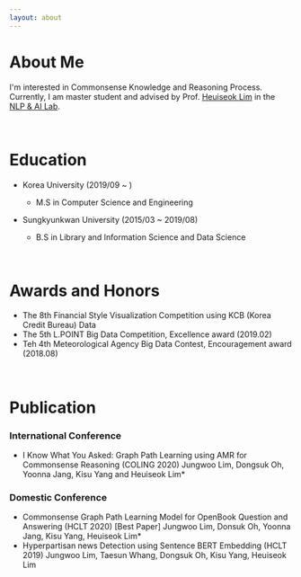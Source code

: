 ```yaml
---
layout: about 
---
```


# About Me
I'm interested in Commonsense Knowledge and Reasoning Process. 
Currently, I am master student and advised by Prof. [Heuiseok Lim](https://scholar.google.co.kr/citations?user=HMTkz7oAAAAJ&hl=ko&oi=ao)  in the [NLP & AI Lab](http://nlp.korea.ac.kr/). 

<br/>

# Education
* Korea University (2019/09 ~ )
  * M.S in Computer Science and Engineering

* Sungkyunkwan University (2015/03 ~ 2019/08)
  * B.S in Library and Information Science and Data Science 

<br/>

# Awards and Honors
* The 8th Financial Style Visualization Competition using KCB (Korea Credit Bureau) Data
* The 5th L.POINT Big Data Competition, Excellence award (2019.02)  
* Teh 4th Meteorological Agency Big Data Contest, Encouragement award (2018.08)   

<br/>

# Publication

### International Conference
* I Know What You Asked: Graph Path Learning using AMR for Commonsense Reasoning (COLING 2020) Jungwoo Lim, Dongsuk Oh, Yoonna Jang, Kisu Yang and Heuiseok Lim*   


### Domestic Conference
* Commonsense Graph Path Learning Model for OpenBook Question and Answering (HCLT 2020) [Best Paper] Jungwoo Lim, Donsuk Oh, Yoonna Jang, Kisu Yang, Heuiseok Lim*
* Hyperpartisan news Detection using Sentence BERT Embedding (HCLT 2019) Jungwoo Lim, Taesun Whang, Dongsuk Oh, Kisu Yang, Heuiseok Lim
